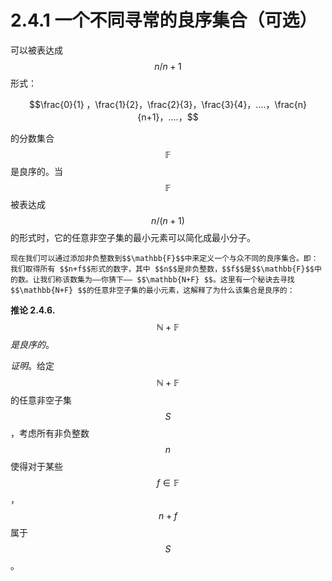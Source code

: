 # 2.4.1 一个不同寻常的良序集合（可选）

可以被表达成 $$n/n+1$$形式：

 $$\frac{0}{1} ，\frac{1}{2}，\frac{2}{3}，\frac{3}{4}，....，\frac{n}{n+1}，....，$$

的分数集合$$\mathbb{F}$$是良序的。当$$\mathbb{F}$$被表达成 $$n/(n+1)$$的形式时，它的任意非空子集的最小元素可以简化成最小分子。

    现在我们可以通过添加非负整数到$$\mathbb{F}$$中来定义一个与众不同的良序集合。即：我们取得所有 $$n+f$$形式的数字，其中 $$n$$是非负整数，$$f$$是$$\mathbb{F}$$中的数。让我们称该数集为——你猜下—— $$\mathbb{N+F} $$。这里有一个秘诀去寻找$$\mathbb{N+F} $$的任意非空子集的最小元素，这解释了为什么该集合是良序的：

**推论 2.4.6.** $$\mathbb{N}+\mathbb{F}$$_是良序的_。 

_证明_。给定$$\mathbb{N+F}$$的任意非空子集$$S$$，考虑所有非负整数$$n$$使得对于某些 $$f  \in \mathbb{F}$$ ， $$n+f$$ 属于 $$S$$。 

